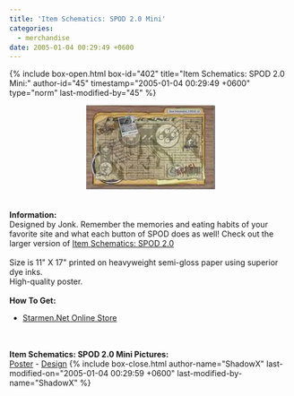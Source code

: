 ```yaml
---
title: 'Item Schematics: SPOD 2.0 Mini'
categories:
  - merchandise
date: 2005-01-04 00:29:49 +0600
---
```

{% include box-open.html box-id="402" title="Item Schematics: SPOD 2.0 Mini:" author-id="45" timestamp="2005-01-04 00:29:49 +0600" type="norm" last-modified-by="45" %}
	<center>
	<img src="/merchandise/images/smn_isspod2m_title.jpg" border="0" alt="Item Schematics: SPOD 2.0 Mini" />
	</center>
	<br /><br />
	<b>Information:</b>
	<br />
	Designed by Jonk. Remember the memories and eating habits of your favorite site and 
	what each button of SPOD does as well! Check out the larger version of 
	<a href="http://www.starmen.net/merchandise/smn/isspod2.php">Item Schematics: SPOD 2.0</a>
	<br /><br />
	Size is 11" X 17" printed on heavyweight semi-gloss paper using superior dye inks.  
	High-quality poster.
	<br /><br />
	<b>How To Get:</b>
	<br />
	<ul>
	<li><a href="http://www.cafeshops.com/starmen.8913949">Starmen.Net Online Store</a></li>
	</ul>
	<br /><br />
	<b>Item Schematics: SPOD 2.0 Mini Pictures:</b>
	<br />
	<a href="/merchandise/images/smn_isspod2m_poster.jpg">Poster</a> - <a href="/merchandise/images/smn_isspod2m_design.jpg">Design</a>
{% include box-close.html author-name="ShadowX" last-modified-on="2005-01-04 00:29:59 +0600" last-modified-by-name="ShadowX" %}
